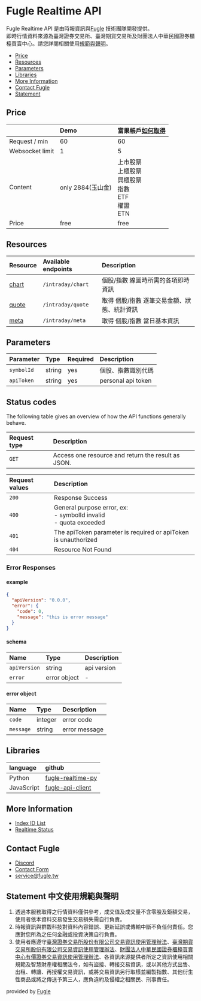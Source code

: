 # Fugle Realtime API

Fugle Realtime API 是由時報資訊與[Fugle](https://www.fugle.tw/) 技術團隊開發提供。  
即時行情資料來源為臺灣證券交易所、臺灣期貨交易所及財團法人中華民國證券櫃檯買賣中心。請您詳閱相關使用[規範與聲明](https://github.com/fortuna-intelligence/fugle-realtime-docs#使用規範與聲明)。

* [Price](https://github.com/fortuna-intelligence/fugle-realtime-docs#price)
* [Resources](https://github.com/fortuna-intelligence/fugle-realtime-docs#resources)
* [Parameters](https://github.com/fortuna-intelligence/fugle-realtime-docs#parameters)
* [Libraries](https://github.com/fortuna-intelligence/fugle-realtime-docs#libraries)
* [More Information](https://github.com/fortuna-intelligence/fugle-realtime-docs#more-Informatio)
* [Contact Fugle](https://github.com/fortuna-intelligence/fugle-realtime-docs#contact-Fugle)
* [Statement](https://github.com/fortuna-intelligence/fugle-realtime-docs#Statement)



## Price
|  | Demo | 富果帳戶[如何取得](https://www.fugle.tw/events/trade-landing-page/) |
|:--|:--|:--|
| Request / min | 60 | 60 |
| Websocket limit | 1 | 5 |
| Content | only 2884(玉山金) | 上市股票 <br/> 上櫃股票 <br/> 興櫃股票 <br/> 指數 <br/> ETF <br/> 權證 <br/> ETN |
| Price |  free |  free |



## Resources
| Resource  | Available endpoints | Description |
|:--|:--|:--|
|  [chart](https://github.com/fortuna-intelligence/fugle-realtime-docs/blob/master/intraday/CHART.md) | `/intraday/chart` |  個股/指數 線圖時所需的各項即時資訊 |
|  [quote](https://github.com/fortuna-intelligence/fugle-realtime-docs/blob/master/intraday/QUOTE.md) |  `/intraday/quote` | 取得 個股/指數 逐筆交易金額、狀態、統計資訊 |
|  [meta](https://github.com/fortuna-intelligence/fugle-realtime-docs/blob/master/intraday/META.md) |  `/intraday/meta` | 取得 個股/指數 當日基本資訊 |



## Parameters
| Parameter | Type | Required | Description |
|:--|:--|:--|:--|
|  `symbolId` | string | yes | 個股、指數識別代碼 |
|  `apiToken` | string | yes | personal api token |



## Status codes
The following table gives an overview of how the API functions generally behave.

| Request type | Description |
|:--|:--|
| `GET` | Access one resource and return the result as JSON. |

| Request values | Description |
|:--|:--|
| `200` | Response Success |
| `400` | General purpose error, ex: <br/>  - symbolId invalid <br/> - quota exceeded |
| `401` | The apiToken parameter is required or apiToken is unauthorized |
| `404` | Resource Not Found |

### Error Responses

#### example
```json
{
  "apiVersion": "0.0.0",
  "error": {
    "code": 0,
    "message": "this is error message"
  }
}
```

#### schema
| Name | Type | Description |
|:--|:--|:--|
|  `apiVersion` | string |  api version |
|  `error` | error object |  - |

#### error object
| Name | Type | Description |
|:--|:--|:--|
|  `code` | integer |  error code |
|  `message` | string | error message  |



## Libraries
| language | github  |
|:---|:---|
| Python | [fugle-realtime-py](https://github.com/fortuna-intelligence/fugle-realtime-py)  |
| JavaScript | [fugle-api-client](https://github.com/fortuna-intelligence/fugle-api-client)  |



## More Information
* [Index ID List](https://developer.fugle.tw/realtime/symbolIdList)
* [Realtime Status](https://developer.fugle.tw/realtime/status)



## Contact Fugle
* [Discord](https://discordapp.com/channels/601582504129855503/601583272555970560)
* [Contact Form](https://www.fugle.tw/contact)
* [service@fugle.tw](mailto:service@fugle.tw)



## Statement 中文使用規範與聲明
1. 透過本服務取得之行情資料僅供參考，成交值及成交量不含零股及鉅額交易，使用者依本資料交易發生交易損失需自行負責。
2. 時報資訊與群馥科技對資料內容錯誤、更新延誤或傳輸中斷不負任何責任。您應對您所為之任何金融或投資決策自行負責。
3. 使用者應遵守[臺灣證券交易所股份有限公司交易資訊使用管理辦法](http://www.selaw.com.tw/LawArticle.aspx?LawID=G0100124)、[臺灣期貨交易所股份有限公司交易資訊使用管理辦法](http://www.selaw.com.tw/LawArticle.aspx?LawID=G0101422)、[財團法人中華民國證券櫃檯買賣中心有價證券交易資訊使用管理辦法](http://www.selaw.com.tw/LawArticle.aspx?LawID=G0100766)、各資訊來源提供者所定之資訊使用相關規範及智慧財產權相關法令，如有盜接、轉接交易資訊，或以其他方式出售、出租、轉讓、再授權交易資訊，或將交易資訊另行取樣並編製指數、其他衍生性商品或將之傳送予第三人，應負違約及侵權之相關民、刑事責任。


provided by [Fugle](https://www.fugle.tw/)